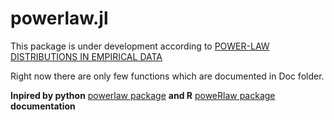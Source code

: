 powerlaw.jl
======

This package is under development according to [POWER-LAW DISTRIBUTIONS IN EMPIRICAL DATA](http://arxiv.org/pdf/0706.1062v2.pdf)

Right now there are only few functions which are documented in Doc folder.

**Inpired by python** [powerlaw package](https://pypi.python.org/pypi/powerlaw)
**and R** [poweRlaw package](http://arxiv.org/pdf/1407.3492v1.pdf) **documentation**
